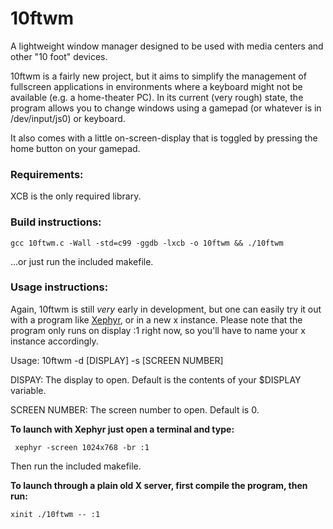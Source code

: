 10ftwm
======

A lightweight window manager designed to be used with media centers and other "10 foot" devices.

10ftwm is a fairly new project, but it aims to simplify the management of fullscreen applications in environments where a keyboard might not be available (e.g. a home-theater PC). In its current (very rough) state, the program allows you to change windows using a gamepad (or whatever is in /dev/input/js0) or keyboard.

It also comes with a little on-screen-display that is toggled by pressing the home button on your gamepad. 

### Requirements:

XCB is the only required library.

### Build instructions:

    gcc 10ftwm.c -Wall -std=c99 -ggdb -lxcb -o 10ftwm && ./10ftwm
    
...or just run the included makefile.


### Usage instructions:

Again, 10ftwm is still *very* early in development, but one can easily try it out with a program like [Xephyr](http://www.freedesktop.org/wiki/Software/Xephyr/), or in a new x instance. Please note that the program only runs on display :1 right now, so you'll have to name your x instance accordingly.

Usage: 10ftwm -d [DISPLAY] -s [SCREEN NUMBER]

DISPAY:
The display to open. Default is the contents of your $DISPLAY variable.

SCREEN NUMBER:
The screen number to open. Default is 0.


**To launch with Xephyr just open a terminal and type:**

     xephyr -screen 1024x768 -br :1

Then run the included makefile.

**To launch through a plain old X server, first compile the program, then run:**

    xinit ./10ftwm -- :1

